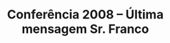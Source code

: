 ---
ID: 592
title: 'Conferência 2008 &#8211; Última mensagem Sr. Franco'
image-xl: ""
image-l: ""
image-sq-l: ""
image-sq-m: ""
post_excerpt: ""
layout: audioevideo
permalink: '?post_type=audioevideo&p=592'
published: false
categories:
  - Geral
tags:
  - Franco
  - mensagem
author: ""
aktt_notify_twitter:
  - 'yes'
video_player:
  - '<embed src="http://blip.tv/play/grIcgbylVwI%2Em4v" type="application/x-shockwave-flash" width="630" height="384" allowscriptaccess="always" allowfullscreen="true"></embed>'
---